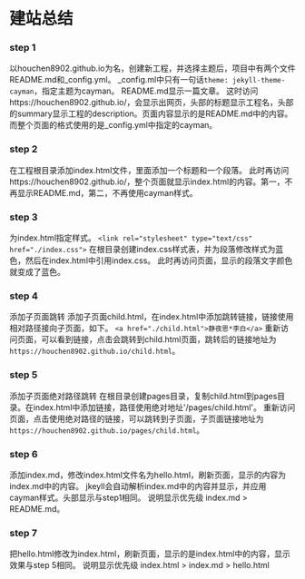 
# 建站总结

### step 1
以houchen8902.github.io为名，创建新工程，并选择主题后，项目中有两个文件README.md和_config.yml。
_config.ml中只有一句话`theme: jekyll-theme-cayman`，指定主题为cayman。
README.md显示一篇文章。
这时访问https://houchen8902.github.io/，会显示出网页，头部的标题显示工程名，头部的summary显示工程的description。页面内容显示的是README.md中的内容。而整个页面的格式使用的是_config.yml中指定的cayman。

### step 2
在工程根目录添加index.html文件，里面添加一个标题和一个段落。
此时再访问https://houchen8902.github.io/，整个页面就显示index.html的内容。第一，不再显示README.md，第二，不再使用cayman样式。

### step 3
为index.html指定样式。
`<link rel="stylesheet" type="text/css" href="./index.css">`
在根目录创建index.css样式表，并为段落修改样式为蓝色，然后在index.html中引用index.css。
此时再访问页面，显示的段落文字颜色就变成了蓝色。

### step 4
添加子页面跳转
添加子页面child.html，在index.html中添加跳转链接，链接使用相对路径接向子页面，如下。
`<a href="./child.html">静夜思*李白</a>`
重新访问页面，可以看到链接，点击会跳转到child.html页面，跳转后的链接地址为`https://houchen8902.github.io/child.html`。

### step 5
添加子页面绝对路径跳转
在根目录创建pages目录，复制child.html到pages目录。在index.html中添加链接，路径使用绝对地址'/pages/child.html'。
重新访问页面，点击使用绝对路径的链接，可以跳转到子页面，子页面链接地址为`https://houchen8902.github.io/pages/child.html`。

### step 6
添加index.md，修改index.html文件名为hello.html，刷新页面，显示的内容为index.md中的内容。
jkeyll会自动解析index.md中的内容并显示，并应用cayman样式。头部显示与step1相同。
说明显示优先级 index.md > README.md。

### step 7
把hello.html修改为index.html，刷新页面，显示的是index.html中的内容，显示效果与step 5相同。
说明显示优先级 index.html > index.md > hello.html